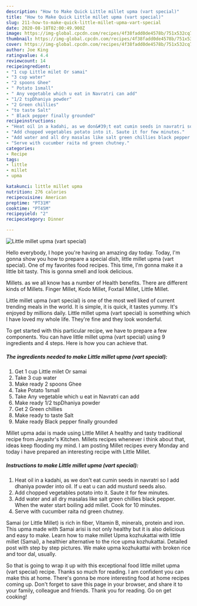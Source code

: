 ```yaml
---
description: "How to Make Quick Little millet upma (vart special)"
title: "How to Make Quick Little millet upma (vart special)"
slug: 211-how-to-make-quick-little-millet-upma-vart-special
date: 2020-08-18T02:00:49.900Z
image: https://img-global.cpcdn.com/recipes/4f38fadd0de4578b/751x532cq70/little-millet-upma-vart-special-recipe-main-photo.jpg
thumbnail: https://img-global.cpcdn.com/recipes/4f38fadd0de4578b/751x532cq70/little-millet-upma-vart-special-recipe-main-photo.jpg
cover: https://img-global.cpcdn.com/recipes/4f38fadd0de4578b/751x532cq70/little-millet-upma-vart-special-recipe-main-photo.jpg
author: Joe King
ratingvalue: 4.4
reviewcount: 14
recipeingredient:
- "1 cup Little milet Or samai"
- "3 cup water"
- "2 spoons Ghee"
- " Potato 1small"
- " Any vegetable which u eat in Navratri can add"
- "1/2 tspDhaniya powder"
- "2 Green chillies"
- "to taste Salt"
- " Black pepper finally grounded"
recipeinstructions:
- "Heat oil in a kadahi, as we don&#39;t eat cumin seeds in navratri so I add dhaniya powder into oil. If u eat u can add musturd seeds also."
- "Add chopped vegetables potato into it. Saute it for few minutes."
- "Add water and all dry masalas like salt green chillies black pepper. When the water start boiling add millet. Cook for 10 minutes."
- "Serve with cucumber raita nd green chutney."
categories:
- Recipe
tags:
- little
- millet
- upma

katakunci: little millet upma 
nutrition: 276 calories
recipecuisine: American
preptime: "PT31M"
cooktime: "PT45M"
recipeyield: "2"
recipecategory: Dinner

---
```



![Little millet upma (vart special)](https://img-global.cpcdn.com/recipes/4f38fadd0de4578b/751x532cq70/little-millet-upma-vart-special-recipe-main-photo.jpg)

Hello everybody, I hope you're having an amazing day today. Today, I'm gonna show you how to prepare a special dish, little millet upma (vart special). One of my favorites food recipes. This time, I'm gonna make it a little bit tasty. This is gonna smell and look delicious.

Millets. as we all know has a number of Health benefits. There are different kinds of Millets. Finger Millet, Kodo Millet, Foxtail Millet, Little Millet.

Little millet upma (vart special) is one of the most well liked of current trending meals in the world. It is simple, it is quick, it tastes yummy. It's enjoyed by millions daily. Little millet upma (vart special) is something which I have loved my whole life. They're fine and they look wonderful.


To get started with this particular recipe, we have to prepare a few components. You can have little millet upma (vart special) using 9 ingredients and 4 steps. Here is how you can achieve that.

<!--inarticleads1-->

##### The ingredients needed to make Little millet upma (vart special):

1. Get 1 cup Little milet Or samai
1. Take 3 cup water
1. Make ready 2 spoons Ghee
1. Take  Potato 1small
1. Take  Any vegetable which u eat in Navratri can add
1. Make ready 1/2 tspDhaniya powder
1. Get 2 Green chillies
1. Make ready to taste Salt
1. Make ready  Black pepper finally grounded


Millet upma adai is made using Little Millet A healthy and tasty traditional recipe from Jeyashr&#39;s Kitchen. Millets recipes whenever i think about that, ideas keep flooding my mind. I am posting Millet recipes every Monday and today i have prepared an interesting recipe with Little Millet. 

<!--inarticleads2-->

##### Instructions to make Little millet upma (vart special):

1. Heat oil in a kadahi, as we don&#39;t eat cumin seeds in navratri so I add dhaniya powder into oil. If u eat u can add musturd seeds also.
1. Add chopped vegetables potato into it. Saute it for few minutes.
1. Add water and all dry masalas like salt green chillies black pepper. When the water start boiling add millet. Cook for 10 minutes.
1. Serve with cucumber raita nd green chutney.


Samai (or Little Millet) is rich in fiber, Vitamin B, minerals, protein and iron. This upma made with Samai arisi is not only healthy but it is also delicious and easy to make. Learn how to make millet Upma kozhukattai with little millet (Samai), a healthier alternative to the rice upma kozhukattai. Detailed post with step by step pictures. We make upma kozhukattai with broken rice and toor dal, usually. 

So that is going to wrap it up with this exceptional food little millet upma (vart special) recipe. Thanks so much for reading. I am confident you can make this at home. There's gonna be more interesting food at home recipes coming up. Don't forget to save this page in your browser, and share it to your family, colleague and friends. Thank you for reading. Go on get cooking!
